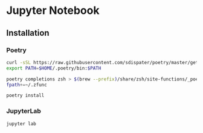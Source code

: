 # Jupyter Notebook

## Installation

### Poetry

```sh
curl -sSL https://raw.githubusercontent.com/sdispater/poetry/master/get-poetry.py | python
export PATH=$HOME/.poetry/bin:$PATH

poetry completions zsh > $(brew --prefix)/share/zsh/site-functions/_poetry
fpath+=~/.zfunc

poetry install
```

### JupyterLab

```sh
jupyter lab
```
